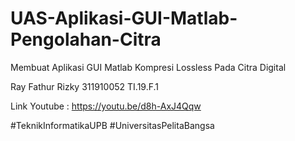 # UAS-Aplikasi-GUI-Matlab-Pengolahan-Citra
Membuat Aplikasi GUI Matlab Kompresi Lossless Pada Citra Digital

Ray Fathur Rizky
311910052
TI.19.F.1

Link Youtube : https://youtu.be/d8h-AxJ4Qqw

#TeknikInformatikaUPB
#UniversitasPelitaBangsa
